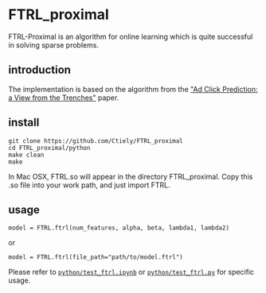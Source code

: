 # FTRL_proximal
FTRL-Proximal is an algorithm for online learning which is quite successful in solving sparse problems. 

## introduction
The implementation is based on the algorithm from the ["Ad Click Prediction: a View from the Trenches"](https://www.eecs.tufts.edu/%7Edsculley/papers/ad-click-prediction.pdf) paper.

## install
```
git clone https://github.com/Ctiely/FTRL_proximal
cd FTRL_proximal/python
make clean
make
```
In Mac OSX, FTRL.so will appear in the directory FTRL_proximal.
Copy this .so file into your work path, and just import FTRL.

## usage
```model = FTRL.ftrl(num_features, alpha, beta, lambda1, lambda2)```

or

```model = FTRL.ftrl(file_path="path/to/model.ftrl")```

Please refer to 
[```python/test_ftrl.ipynb```](https://github.com/Ctiely/FTRL_proximal/blob/master/python/test_ftrl.ipynb)
or 
[```python/test_ftrl.py```](https://github.com/Ctiely/FTRL_proximal/blob/master/python/test_ftrl.py) for specific usage.
